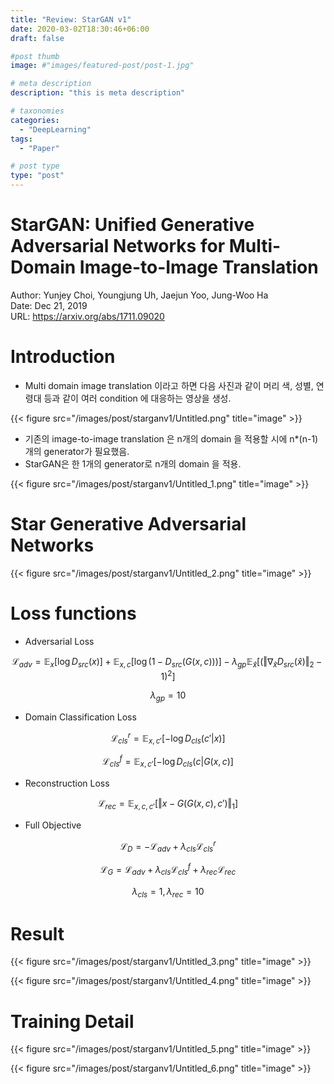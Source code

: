 ```yaml
---
title: "Review: StarGAN v1"
date: 2020-03-02T18:30:46+06:00
draft: false

#post thumb
image: #"images/featured-post/post-1.jpg"

# meta description
description: "this is meta description"

# taxonomies
categories:
  - "DeepLearning"
tags:
  - "Paper"

# post type
type: "post"
---
```


# StarGAN: Unified Generative Adversarial Networks for Multi-Domain Image-to-Image Translation

Author: Yunjey Choi, Youngjung Uh, Jaejun Yoo, Jung-Woo Ha  
Date: Dec 21, 2019  
URL: https://arxiv.org/abs/1711.09020

# Introduction

- Multi domain image translation 이라고 하면 다음 사진과 같이 머리 색, 성별, 연령대 등과 같이 여러 condition 에 대응하는 영상을 생성.

{{< figure src="/images/post/starganv1/Untitled.png" title="image" >}}

- 기존의 image-to-image translation 은 n개의 domain 을 적용할 시에 n*(n-1) 개의 generator가 필요했음.
- StarGAN은 한 1개의 generator로 n개의 domain 을 적용.

{{< figure src="/images/post/starganv1/Untitled_1.png" title="image" >}}

# Star Generative Adversarial Networks

{{< figure src="/images/post/starganv1/Untitled_2.png" title="image" >}}

# Loss functions

- Adversarial Loss

$$\mathcal{L}_{adv} = \mathbb{E}_x [\log D_{src}(x)] + \mathbb{E}_{x, c} [\log (1-D_{src}(G(x,c)))] - \lambda_{gp}\mathbb{E}_{\hat{x}}[(\Vert \nabla_{\hat{x}}D_{src}(\hat{x})\Vert_2 -1)^2]$$

$$\lambda_{gp} = 10$$

- Domain Classification Loss

$$\mathcal{L}^r_{cls} = \mathbb{E}_{x, c'}[-\log D_{cls}(c'|x)]$$

$$\mathcal{L}^f_{cls} = \mathbb{E}_{x, c'}[-\log D_{cls}(c|G(x, c)]$$

- Reconstruction Loss

$$\mathcal{L}_{rec} = \mathbb{E}_{x, c, c'}[\Vert x-G(G(x, c), c')\Vert_1]$$

- Full Objective

$$\mathcal{L}_D = -\mathcal{L}_{adv} + \lambda_{cls}\mathcal{L}^r_{cls}$$

$$\mathcal{L}_G = \mathcal{L}_{adv} + \lambda_{cls}\mathcal{L}^f_{cls}+\lambda_{rec}\mathcal{L}_{rec}$$

$$\lambda_{cls} = 1, \lambda_{rec} = 10$$

# Result

{{< figure src="/images/post/starganv1/Untitled_3.png" title="image" >}}

{{< figure src="/images/post/starganv1/Untitled_4.png" title="image" >}}

# Training Detail

{{< figure src="/images/post/starganv1/Untitled_5.png" title="image" >}}

{{< figure src="/images/post/starganv1/Untitled_6.png" title="image" >}}